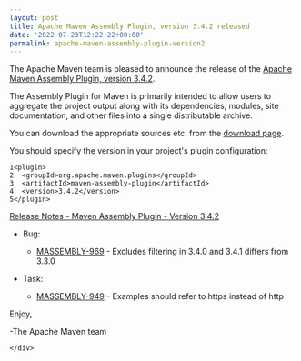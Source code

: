 ```yaml
---
layout: post
title: Apache Maven Assembly Plugin, version 3.4.2 released
date: '2022-07-23T12:22:22+00:00'
permalink: apache-maven-assembly-plugin-version2
---
```

<div class="post_body"><p>The Apache Maven team is pleased to announce the release of the <a href="https://maven.apache.org/plugins/maven-assembly-plugin/">Apache
Maven Assembly Plugin, version 3.4.2</a>.</p>
<p>The Assembly Plugin for Maven is primarily intended to allow users to aggregate
the project output along with its dependencies, modules, site documentation,
and other files into a single distributable archive.</p>
<p>You can download the appropriate sources etc. from the <a href="https://maven.apache.org/plugins/maven-assembly-plugin/download.cgi">download page</a>.</p>
<p>You should specify the version in your project's plugin configuration:</p>
<div class="highlight"><pre tabindex="0" class="chroma"><code class="language-xml" data-lang="xml"><span class="line"><span class="ln">1</span><span class="cl"><span class="nt">&lt;plugin&gt;</span>
</span></span><span class="line"><span class="ln">2</span><span class="cl">  <span class="nt">&lt;groupId&gt;</span>org.apache.maven.plugins<span class="nt">&lt;/groupId&gt;</span>
</span></span><span class="line"><span class="ln">3</span><span class="cl">  <span class="nt">&lt;artifactId&gt;</span>maven-assembly-plugin<span class="nt">&lt;/artifactId&gt;</span>
</span></span><span class="line"><span class="ln">4</span><span class="cl">  <span class="nt">&lt;version&gt;</span>3.4.2<span class="nt">&lt;/version&gt;</span>
</span></span><span class="line"><span class="ln">5</span><span class="cl"><span class="nt">&lt;/plugin&gt;</span>
</span></span></code></pre></div><!-- more -->
<p><a href="https://issues.apache.org/jira/secure/ReleaseNote.jspa?projectId=12317220&amp;version=12352095">Release Notes - Maven Assembly Plugin - Version 3.4.2</a></p>
<ul>
<li>
<p>Bug:</p>
<ul>
<li><a href="https://issues.apache.org/jira/browse/MASSEMBLY-969">MASSEMBLY-969</a> - Excludes filtering in 3.4.0 and 3.4.1 differs from 3.3.0</li>
</ul>
</li>
<li>
<p>Task:</p>
<ul>
<li><a href="https://issues.apache.org/jira/browse/MASSEMBLY-949">MASSEMBLY-949</a> - Examples should refer to https instead of http</li>
</ul>
</li>
</ul>
<p>Enjoy,</p>
<p>-The Apache Maven team</p>

    </div>
